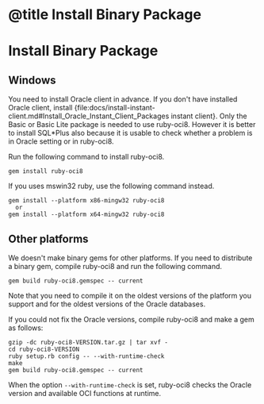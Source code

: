 # @title Install Binary Package

Install Binary Package
======================

Windows
-------

You need to install Oracle client in advance.
If you don't have installed Oracle client, install {file:docs/install-instant-client.md#Install_Oracle_Instant_Client_Packages instant client}. Only the Basic or Basic Lite package is needed to use ruby-oci8.
However it is better to install SQL*Plus also because it is usable to check whether
a problem is in Oracle setting or in ruby-oci8.

Run the following command to install ruby-oci8.

    gem install ruby-oci8

If you uses mswin32 ruby, use the following command instead.

    gem install --platform x86-mingw32 ruby-oci8
      or
    gem install --platform x64-mingw32 ruby-oci8

Other platforms
---------------

We doesn't make binary gems for other platforms.
If you need to distribute a binary gem, compile ruby-oci8 and run the following command.

    gem build ruby-oci8.gemspec -- current

Note that you need to compile it on the oldest versions of the platform you support
and for the oldest versions of the Oracle databases.

If you could not fix the Oracle versions, compile ruby-oci8 and make a gem as follows:

    gzip -dc ruby-oci8-VERSION.tar.gz | tar xvf -
    cd ruby-oci8-VERSION
    ruby setup.rb config -- --with-runtime-check
    make
    gem build ruby-oci8.gemspec -- current

When the option `--with-runtime-check` is set, ruby-oci8 checks the Oracle version
and available OCI functions at runtime.
